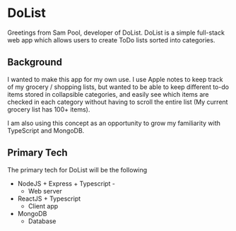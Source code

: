 # DoList

Greetings from Sam Pool, developer of DoList. DoList is a simple full-stack web app which allows users to create ToDo lists sorted into categories.

## Background

I wanted to make this app for my own use. I use Apple notes to keep track of my grocery / shopping lists, but wanted to be able to keep different to-do items stored in collapsible categories, and easily see which items are checked in each category without having to scroll the entire list (My current grocery list has 100+ items).

I am also using this concept as an opportunity to grow my familiarity with TypeScript and MongoDB. 

## Primary Tech

The primary tech for DoList will be the following

- NodeJS + Express + Typescript - 
  - Web server
- ReactJS + Typescript
  - Client app
- MongoDB
  - Database